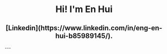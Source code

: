 <h1 align="center">Hi! I'm En Hui</h1>
<h2 align="center">[Linkedin](https://www.linkedin.com/in/eng-en-hui-b85989145/).</h2>
---
